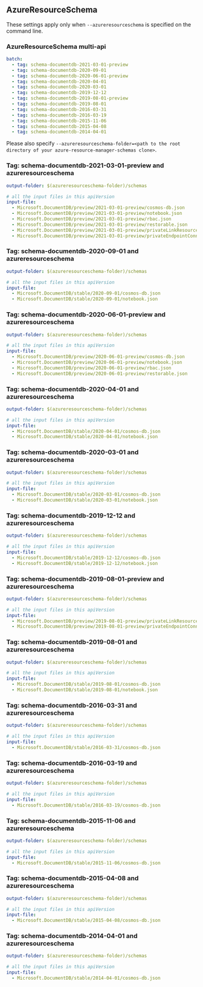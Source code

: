 ## AzureResourceSchema

These settings apply only when `--azureresourceschema` is specified on the command line.

### AzureResourceSchema multi-api

``` yaml $(azureresourceschema) && $(multiapi)
batch:
  - tag: schema-documentdb-2021-03-01-preview
  - tag: schema-documentdb-2020-09-01
  - tag: schema-documentdb-2020-06-01-preview
  - tag: schema-documentdb-2020-04-01
  - tag: schema-documentdb-2020-03-01
  - tag: schema-documentdb-2019-12-12
  - tag: schema-documentdb-2019-08-01-preview
  - tag: schema-documentdb-2019-08-01
  - tag: schema-documentdb-2016-03-31
  - tag: schema-documentdb-2016-03-19
  - tag: schema-documentdb-2015-11-06
  - tag: schema-documentdb-2015-04-08
  - tag: schema-documentdb-2014-04-01

```

Please also specify `--azureresourceschema-folder=<path to the root directory of your azure-resource-manager-schemas clone>`.

### Tag: schema-documentdb-2021-03-01-preview and azureresourceschema

``` yaml $(tag) == 'schema-documentdb-2021-03-01-preview' && $(azureresourceschema)
output-folder: $(azureresourceschema-folder)/schemas

# all the input files in this apiVersion
input-file:
  - Microsoft.DocumentDB/preview/2021-03-01-preview/cosmos-db.json
  - Microsoft.DocumentDB/preview/2021-03-01-preview/notebook.json
  - Microsoft.DocumentDB/preview/2021-03-01-preview/rbac.json
  - Microsoft.DocumentDB/preview/2021-03-01-preview/restorable.json
  - Microsoft.DocumentDB/preview/2021-03-01-preview/privateLinkResources.json
  - Microsoft.DocumentDB/preview/2021-03-01-preview/privateEndpointConnection.json

```

### Tag: schema-documentdb-2020-09-01 and azureresourceschema

``` yaml $(tag) == 'schema-documentdb-2020-09-01' && $(azureresourceschema)
output-folder: $(azureresourceschema-folder)/schemas

# all the input files in this apiVersion
input-file:
  - Microsoft.DocumentDB/stable/2020-09-01/cosmos-db.json
  - Microsoft.DocumentDB/stable/2020-09-01/notebook.json

```

### Tag: schema-documentdb-2020-06-01-preview and azureresourceschema

``` yaml $(tag) == 'schema-documentdb-2020-06-01-preview' && $(azureresourceschema)
output-folder: $(azureresourceschema-folder)/schemas

# all the input files in this apiVersion
input-file:
  - Microsoft.DocumentDB/preview/2020-06-01-preview/cosmos-db.json
  - Microsoft.DocumentDB/preview/2020-06-01-preview/notebook.json
  - Microsoft.DocumentDB/preview/2020-06-01-preview/rbac.json
  - Microsoft.DocumentDB/preview/2020-06-01-preview/restorable.json

```

### Tag: schema-documentdb-2020-04-01 and azureresourceschema

``` yaml $(tag) == 'schema-documentdb-2020-04-01' && $(azureresourceschema)
output-folder: $(azureresourceschema-folder)/schemas

# all the input files in this apiVersion
input-file:
  - Microsoft.DocumentDB/stable/2020-04-01/cosmos-db.json
  - Microsoft.DocumentDB/stable/2020-04-01/notebook.json

```

### Tag: schema-documentdb-2020-03-01 and azureresourceschema

``` yaml $(tag) == 'schema-documentdb-2020-03-01' && $(azureresourceschema)
output-folder: $(azureresourceschema-folder)/schemas

# all the input files in this apiVersion
input-file:
  - Microsoft.DocumentDB/stable/2020-03-01/cosmos-db.json
  - Microsoft.DocumentDB/stable/2020-03-01/notebook.json

```

### Tag: schema-documentdb-2019-12-12 and azureresourceschema

``` yaml $(tag) == 'schema-documentdb-2019-12-12' && $(azureresourceschema)
output-folder: $(azureresourceschema-folder)/schemas

# all the input files in this apiVersion
input-file:
  - Microsoft.DocumentDB/stable/2019-12-12/cosmos-db.json
  - Microsoft.DocumentDB/stable/2019-12-12/notebook.json

```

### Tag: schema-documentdb-2019-08-01-preview and azureresourceschema

``` yaml $(tag) == 'schema-documentdb-2019-08-01-preview' && $(azureresourceschema)
output-folder: $(azureresourceschema-folder)/schemas

# all the input files in this apiVersion
input-file:
  - Microsoft.DocumentDB/preview/2019-08-01-preview/privateLinkResources.json
  - Microsoft.DocumentDB/preview/2019-08-01-preview/privateEndpointConnection.json

```

### Tag: schema-documentdb-2019-08-01 and azureresourceschema

``` yaml $(tag) == 'schema-documentdb-2019-08-01' && $(azureresourceschema)
output-folder: $(azureresourceschema-folder)/schemas

# all the input files in this apiVersion
input-file:
  - Microsoft.DocumentDB/stable/2019-08-01/cosmos-db.json
  - Microsoft.DocumentDB/stable/2019-08-01/notebook.json

```

### Tag: schema-documentdb-2016-03-31 and azureresourceschema

``` yaml $(tag) == 'schema-documentdb-2016-03-31' && $(azureresourceschema)
output-folder: $(azureresourceschema-folder)/schemas

# all the input files in this apiVersion
input-file:
  - Microsoft.DocumentDB/stable/2016-03-31/cosmos-db.json

```

### Tag: schema-documentdb-2016-03-19 and azureresourceschema

``` yaml $(tag) == 'schema-documentdb-2016-03-19' && $(azureresourceschema)
output-folder: $(azureresourceschema-folder)/schemas

# all the input files in this apiVersion
input-file:
  - Microsoft.DocumentDB/stable/2016-03-19/cosmos-db.json

```

### Tag: schema-documentdb-2015-11-06 and azureresourceschema

``` yaml $(tag) == 'schema-documentdb-2015-11-06' && $(azureresourceschema)
output-folder: $(azureresourceschema-folder)/schemas

# all the input files in this apiVersion
input-file:
  - Microsoft.DocumentDB/stable/2015-11-06/cosmos-db.json

```

### Tag: schema-documentdb-2015-04-08 and azureresourceschema

``` yaml $(tag) == 'schema-documentdb-2015-04-08' && $(azureresourceschema)
output-folder: $(azureresourceschema-folder)/schemas

# all the input files in this apiVersion
input-file:
  - Microsoft.DocumentDB/stable/2015-04-08/cosmos-db.json

```

### Tag: schema-documentdb-2014-04-01 and azureresourceschema

``` yaml $(tag) == 'schema-documentdb-2014-04-01' && $(azureresourceschema)
output-folder: $(azureresourceschema-folder)/schemas

# all the input files in this apiVersion
input-file:
  - Microsoft.DocumentDB/stable/2014-04-01/cosmos-db.json

```
